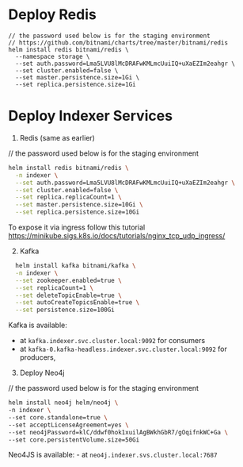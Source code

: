 Deploy Redis
===
```
// the password used below is for the staging environment
// https://github.com/bitnami/charts/tree/master/bitnami/redis
helm install redis bitnami/redis \
  --namespace storage \
  --set auth.password=Lma5LVU8lMcDRAFwKMLmcUuiIQ+uXaEZIm2eahgr \
  --set cluster.enabled=false \
  --set master.persistence.size=1Gi \
  --set replica.persistence.size=1Gi
```


Deploy Indexer Services
===
1. Redis (same as earlier)

// the password used below is for the staging environment
```bash
helm install redis bitnami/redis \
  -n indexer \
  --set auth.password=Lma5LVU8lMcDRAFwKMLmcUuiIQ+uXaEZIm2eahgr \
  --set cluster.enabled=false \
  --set replica.replicaCount=1 \
  --set master.persistence.size=10Gi \
  --set replica.persistence.size=10Gi
```

To expose it via ingress follow this tutorial https://minikube.sigs.k8s.io/docs/tutorials/nginx_tcp_udp_ingress/


2. Kafka

  ```bash
    helm install kafka bitnami/kafka \
    -n indexer \
    --set zookeeper.enabled=true \
    --set replicaCount=1 \
    --set deleteTopicEnable=true \
    --set autoCreateTopicsEnable=true \
    --set persistence.size=100Gi
  ```

  Kafka is available:
  - at `kafka.indexer.svc.cluster.local:9092` for consumers
  - at `kafka-0.kafka-headless.indexer.svc.cluster.local:9092` for producers,

3. Deploy Neo4j

  // the password used below is for the staging environment
  ```bash
  helm install neo4j helm/neo4j \
  -n indexer \
  --set core.standalone=true \
  --set acceptLicenseAgreement=yes \
  --set neo4jPassword=klC/ddwf0hok1xuilAgBWkhGbR7/gOqifnkWC+Ga \
  --set core.persistentVolume.size=50Gi
  ```

  Neo4JS is available:
    - at `neo4j.indexer.svs.cluster.local:7687`
